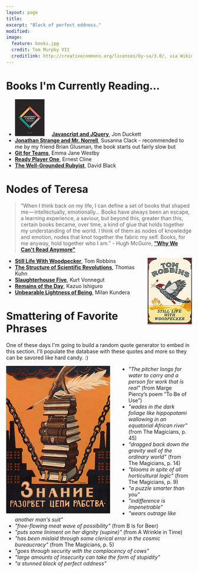 ```yaml
---
layout: page
title:
excerpt: "Block of perfect oddness."
modified:
image:
  feature: books.jpg
  credit: Tom Murphy VII
  creditlink: http://creativecommons.org/licenses/by-sa/3.0/, via Wikimedia Commons
---
```


# Books I'm Currently Reading...
* <img style="padding-right: 20px" src="/images/javascript-and-jquery-book-cover.png">[**Javascript and JQuery**](http://javascriptbook.com/), Jon Duckett
* [**Jonathan Strange and Mr. Norrell**](http://en.wikipedia.org/wiki/Jonathan_Strange_%26_Mr_Norrell), Susanna Clack - recommended to me by my friend Brian Glusman, the book starts out fairly slow but
* [**Git for Teams**](http://gitforteams.com/), Emma Jane Westby
* [**Ready Player One**](http://www.amazon.com/Ready-Player-One-A-Novel/dp/0307887448), Ernest Cline
* [**The Well-Grounded Rubyist**](http://www.manning.com/black2/), David Black

<!-- Two Books from Tattered Cover -->

<!-- Charles Taylor -->


# Nodes of Teresa
>“When I think back on my life, I can define a set of books that shaped me — intellectually, emotionally... Books have always been an escape, a learning experience, a saviour, but beyond this, greater than this, certain books became, over time, a kind of glue that holds together my understanding of the world. I think of them as nodes of knowledge and emotion, nodes that knot together the fabric my self. Books, for me anyway, hold together who I am.” - Hugh McGuire, [**"Why We Can't Read Anymore"**](https://medium.com/@hughmcguire/why-can-t-we-read-anymore-503c38c131fe)

<img style="float: right" src="/images/stilllife.jpg">

* [**Still Life With Woodpecker**](http://www.amazon.com/Still-Life-Woodpecker-Tom-Robbins/dp/0553348973), Tom Robbins
* [**The Structure of Scientific Revolutions**](http://en.wikipedia.org/wiki/The_Structure_of_Scientific_Revolutions), Thomas Kuhn
* [**Slaughterhouse Five**](http://www.amazon.com/Slaughterhouse-Five-Kurt-Vonnegut/dp/0440180295), Kurt Vonnegut
* [**Remains of the Day**](http://www.amazon.com/The-Remains-Day-Kazuo-Ishiguro/dp/0679731725), Kazuo Ishiguro
* [**Unbearable Lightness of Being**](http://www.amazon.com/Unbearable-Lightness-Being-Milan-Kundera/dp/0060932139), Milan Kundera

# Smattering of Favorite Phrases
One of these days I'm going to build a random quote generator to embed in this section. I'll populate the database with these quotes and more so they can be savored like hard candy. :)

<img style="float: left; padding-right: 50px" src="/images/books-to-set-you-free.jpg" alt="Znaniye razorvet tsepi rabstva [Knowledge will break the chains of slavery], a poster by Alexei Radakov (1872-1942).">

* <em>"The pitcher longs for water to carry and a person for work that is real"</em> (from Marge Piercy’s poem “To Be of Use”)
* <em>"wades in the dark foliage like hippopotami wallowing in an equatorial African river"</em> (from The Magicians, p. 45)
* <em>"dragged back down the gravity well of the ordinary world"</em> (from The Magicians, p. 14)
* <em>"blooms in spite of all horticultural logic"</em> (from The Magicians, p. 9)
* <em>"a puzzle smarter than you"</em>
* <em>"indifference is impenetrable"</em>
* <em>"wears outrage like another man's suit"</em>
* <em>"free-flowing meat wave of possibility"</em> (from B is for Beer)
* <em>"puts some liniment on her dignity (supine)"</em> (from A Wrinkle in Time)
* <em>"has been mislaid through some clerical error in the cosmic bureaucracy"</em> (from The Magicians, p. 5)
* <em>"goes through security with the complacency of cows"</em>
* <em>"large amounts of insecurity can take the form of stupidity"</em>
* <em>"a stunned block of perfect oddness"</em>



